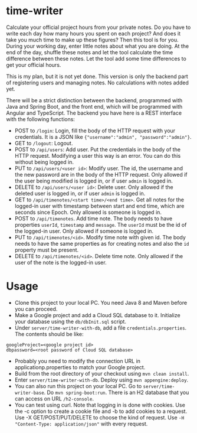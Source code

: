# time-writer
Calculate your official project hours from your private notes. Do you have to write each day how many hours you spent
on each project? And does it take you much time to make up these figures? Then this tool is for you. During your working
day, enter little notes about what you are doing. At the end of the day, shuffle these notes and let the tool calculate
the time difference between these notes. Let the tool add some time differences to get your official hours.

This is my plan, but it is not yet done. This version is only the backend part of registering users and managing notes.
No calculations with notes added yet.

There will be a strict distinction between the backend, programmed with Java and Spring Boot, and the front end, which
will be programmed with Angular and TypeScript. The backend you have here is a REST interface with the following
functions:

* POST to `/login`: Login, fill the body of the HTTP request with your credentials.
It is a JSON like `{"username":"admin", "password":"admin"}`.
* GET to `/logout`: Logout.
* POST to `/api/users`: Add user. Put the credentials in the body of the HTTP request.
Modifying a user this way is an error. You can do this without
being logged in.
* PUT to `/api/users/<user id>`: Modify user. The id, the username and the new password
are in the body of the HTTP request. Only allowed if the user being modified
is logged in, or if user `admin` is logged in.
* DELETE to `/api/users/<user id>`: Delete user. Only allowed if the deleted
user is logged in, or if user `admin` is logged in.
* GET to `/api/timenotes/<start time>/<end time>`. Get all notes for the logged-in user
with timestamp between start and end time, which are seconds since Epoch. Only allowed
is someone is logged in.
* POST to `/api/timenotes`. Add time note. The body needs to have properties `userId`,
`timestamp` and `message`. The `userId` must be the id of the logged-in user. Only
allowed if someone is logged in.
* PUT to `/api/timenotes/<id>`. Modify time note with given id. The body needs to have
the same properties as for creating notes and also the `id` property must be present.
* DELETE to `/api/timenotes/<id>`. Delete time note. Only allowed if the user of the note
is the logged-in user.

# Usage
* Clone this project to your local PC. You need Java 8 and Maven before you can
proceed.
* Make a Google project and add a Cloud SQL database to it. Initialize your database
using the `db/dbInit.sql` script.
* Under `server/time-writer-with-db`, add a file `credentials.properties`. The
contents should be like:
```
googleProject=<google project id>
dbpassword=<root password of Cloud SQL database>
```
* Probably you need to modify the connection URL in applicationp.properties
to match your Google project.
* Build from the root directory of your checkout using `mvn clean install`.
* Enter `server/time-writer-with-db`. Deploy using `mvn appengine:deploy`.
* You can also run this project on your local PC. Go to `server/time-writer-base`.
Do `mvn spring-boot:run`. There is an H2 database that you can access on URL
`/h2-console`.
* You can test using curl. Note that logging in is done with cookies. Use the -c
option to create a cookie file and -b to add cookies to a request. Use -X GET/POST/PUT/DELETE
to choose the kind of request. Use `-H "Content-Type: application/json"` with every request.

